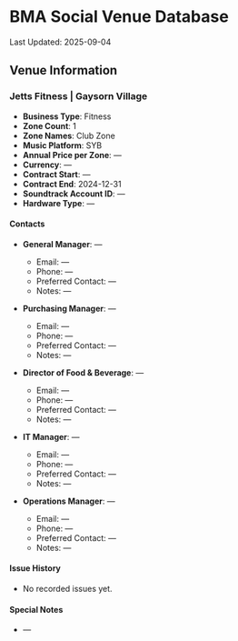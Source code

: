 # BMA Social Venue Database

Last Updated: 2025-09-04

## Venue Information

### Jetts Fitness | Gaysorn Village
- **Business Type**: Fitness
- **Zone Count**: 1
- **Zone Names**: Club Zone
- **Music Platform**: SYB
- **Annual Price per Zone**: —
- **Currency**: —
- **Contract Start**: —
- **Contract End**: 2024-12-31
- **Soundtrack Account ID**: —
- **Hardware Type**: —

#### Contacts
- **General Manager**: —
  - Email: —
  - Phone: —
  - Preferred Contact: —
  - Notes: —

- **Purchasing Manager**: —
  - Email: —
  - Phone: —
  - Preferred Contact: —
  - Notes: —

- **Director of Food & Beverage**: —
  - Email: —
  - Phone: —
  - Preferred Contact: —
  - Notes: —

- **IT Manager**: —
  - Email: —
  - Phone: —
  - Preferred Contact: —
  - Notes: —

- **Operations Manager**: —
  - Email: —
  - Phone: —
  - Preferred Contact: —
  - Notes: —

#### Issue History
- No recorded issues yet.

#### Special Notes
- —
